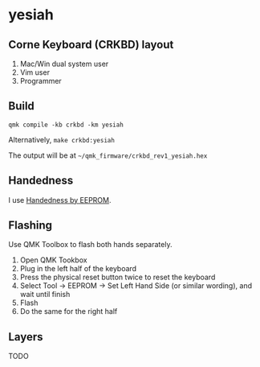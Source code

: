 # yesiah

## Corne Keyboard (CRKBD) layout

1. Mac/Win dual system user
1. Vim user
1. Programmer

## Build

`qmk compile -kb crkbd -km yesiah`

Alternatively, `make crkbd:yesiah`

The output will be at `~/qmk_firmware/crkbd_rev1_yesiah.hex`

## Handedness

I use [Handedness by EEPROM](https://docs.qmk.fm/#/feature_split_keyboard?id=handedness-by-eeprom).

## Flashing

Use QMK Toolbox to flash both hands separately.

1. Open QMK Tookbox
1. Plug in the left half of the keyboard
1. Press the physical reset button twice to reset the keyboard
1. Select Tool -> EEPROM -> Set Left Hand Side (or similar wording), and wait until finish
1. Flash
1. Do the same for the right half

## Layers

TODO

